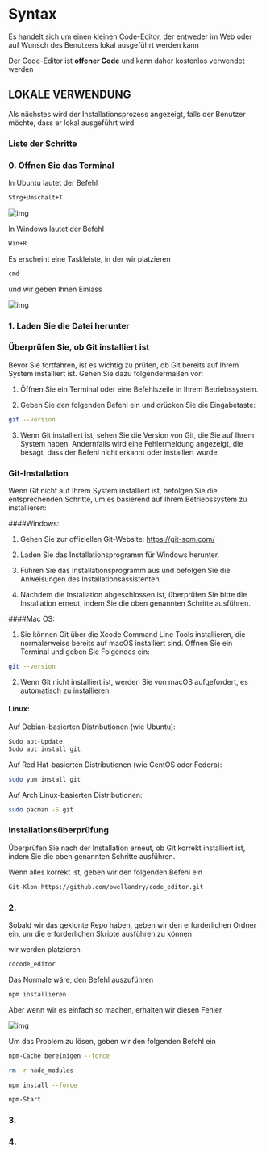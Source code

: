 # Syntax

Es handelt sich um einen kleinen Code-Editor, der entweder im Web oder auf Wunsch des Benutzers lokal ausgeführt werden kann

Der Code-Editor ist **offener Code** und kann daher kostenlos verwendet werden

## LOKALE VERWENDUNG

Als nächstes wird der Installationsprozess angezeigt, falls der Benutzer möchte, dass er lokal ausgeführt wird

### Liste der Schritte

### 0. Öffnen Sie das Terminal

In Ubuntu lautet der Befehl

```Bash
Strg+Umschalt+T
```

![img](https://media.discordapp.net/attachments/1133765208322617435/1133766050790527026/image.png)

In Windows lautet der Befehl

```Bash
Win+R
```

Es erscheint eine Taskleiste, in der wir platzieren

```Bash
cmd
```

und wir geben Ihnen Einlass

![img](https://media.discordapp.net/attachments/1133765208322617435/1133765220368646184/post-811-0-09793100-1525811504.png)


### 1. Laden Sie die Datei herunter

### Überprüfen Sie, ob Git installiert ist

Bevor Sie fortfahren, ist es wichtig zu prüfen, ob Git bereits auf Ihrem System installiert ist. Gehen Sie dazu folgendermaßen vor:

1. Öffnen Sie ein Terminal oder eine Befehlszeile in Ihrem Betriebssystem.

2. Geben Sie den folgenden Befehl ein und drücken Sie die Eingabetaste:

```Bash
git --version
```

3. Wenn Git installiert ist, sehen Sie die Version von Git, die Sie auf Ihrem System haben. Andernfalls wird eine Fehlermeldung angezeigt, die besagt, dass der Befehl nicht erkannt oder installiert wurde.

### Git-Installation

Wenn Git nicht auf Ihrem System installiert ist, befolgen Sie die entsprechenden Schritte, um es basierend auf Ihrem Betriebssystem zu installieren:

####Windows:

1. Gehen Sie zur offiziellen Git-Website: https://git-scm.com/

2. Laden Sie das Installationsprogramm für Windows herunter.

3. Führen Sie das Installationsprogramm aus und befolgen Sie die Anweisungen des Installationsassistenten.

4. Nachdem die Installation abgeschlossen ist, überprüfen Sie bitte die Installation erneut, indem Sie die oben genannten Schritte ausführen.

####Mac OS:

1. Sie können Git über die Xcode Command Line Tools installieren, die normalerweise bereits auf macOS installiert sind. Öffnen Sie ein Terminal und geben Sie Folgendes ein:

```Bash
git --version
```

2. Wenn Git nicht installiert ist, werden Sie von macOS aufgefordert, es automatisch zu installieren.

#### Linux:

Auf Debian-basierten Distributionen (wie Ubuntu):

```Bash
Sudo apt-Update
Sudo apt install git
```

Auf Red Hat-basierten Distributionen (wie CentOS oder Fedora):

```Bash
sudo yum install git
```

Auf Arch Linux-basierten Distributionen:

```Bash
sudo pacman -S git
```

### Installationsüberprüfung

Überprüfen Sie nach der Installation erneut, ob Git korrekt installiert ist, indem Sie die oben genannten Schritte ausführen.

Wenn alles korrekt ist, geben wir den folgenden Befehl ein

```Bash
Git-Klon https://github.com/owellandry/code_editor.git
```

### 2.

Sobald wir das geklonte Repo haben, geben wir den erforderlichen Ordner ein, um die erforderlichen Skripte ausführen zu können

wir werden platzieren

```Bash
cdcode_editor
```
Das Normale wäre, den Befehl auszuführen

```Bash
npm installieren
```
Aber wenn wir es einfach so machen, erhalten wir diesen Fehler

![img](https://media.discordapp.net/attachments/1055292395505332336/1133994208504594442/image.png)

Um das Problem zu lösen, geben wir den folgenden Befehl ein

```Bash
npm-Cache bereinigen --force
```
```Bash
rm -r node_modules
```
```Bash
npm install --force
```
```Bash
npm-Start
```

### 3.
### 4.